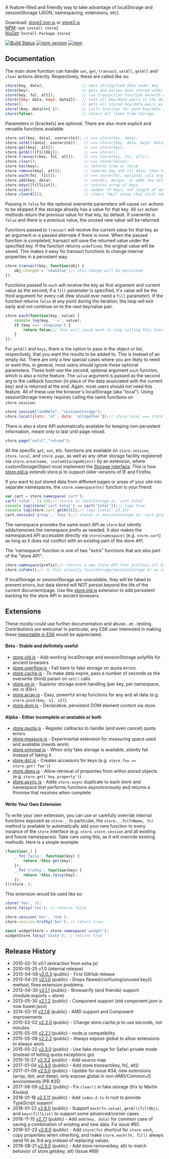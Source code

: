 A feature-filled and friendly way to take advantage of localStorage and sessionStorage
(JSON, namespacing, extensions, etc).

Download: [store2.min.js][prod]  or  [store2.js][dev]  
[NPM][npm]: `npm install store2`  
[NuGet][]: `Install-Package store2`  

[NuGet]: http://nuget.org/packages/store2/
[prod]: https://raw.github.com/nbubna/store/master/dist/store2.min.js
[dev]: https://raw.github.com/nbubna/store/master/dist/store2.js
[npm]: https://npmjs.org/package/store2

[![Build Status](https://travis-ci.org/nbubna/store.svg?branch=master)](https://travis-ci.org/nbubna/store)
[![npm version](https://badge.fury.io/js/store2.svg)](https://badge.fury.io/js/store2)
[![npm](https://img.shields.io/npm/dm/store2.svg?maxAge=2592000)](https://www.npmjs.com/package/store2)  

## Documentation
The main store function can handle ```set```, ```get```, ```transact```, ```setAll```, ```getAll``` and ```clear```
actions directly. Respectively, these are called like so:

```javascript
store(key, data);                 // sets stringified data under key
store(key);                       // gets and parses data stored under key
store(key, fn[, alt]);            // run transaction function on/with data stored under key
store({key: data, key2: data2});  // sets all key/data pairs in the object
store();                          // gets all stored key/data pairs as an object
store((key, data)=>{ });          // calls function for each key/data in storage, return false to exit
store(false);                     // clears all items from storage
```

Parameters in [brackets] are optional. There are also more explicit and versatile functions available:

```javascript
store.set(key, data[, overwrite]); // === store(key, data);
store.setAll(data[, overwrite]);   // === store({key: data, key2: data});
store.get(key[, alt]);             // === store(key);
store.getAll([fillObj]);           // === store();
store.transact(key, fn[, alt]);    // === store(key, fn[, alt]);
store.clear();                     // === store(false);
store.has(key);                    // returns true or false
store.remove(key[, alt]);          // removes key and its data, then returns the data or alt, if none
store.each(fn[, fill]);            // === store(fn); optional call arg will be 3rd fn arg (e.g. for gathering values)
store.add(key, data);              // concats, merges, or adds new value into existing one
store.keys([fillList]);            // returns array of keys
store.size();                      // number of keys, not length of data
store.clearAll();                  // clears *ALL* areas (but still namespace sensitive)
```

Passing in ```false``` for the optional overwrite parameters will cause ```set``` actions to be skipped 
if the storage already has a value for that key. All ```set``` action methods return the previous value 
for that key, by default. If overwrite is ```false``` and there is a previous value, the unused new 
value will be returned.

Functions passed to ```transact``` will receive the current value for that key as an argument or
a passed alternate if there is none. When the passed function is completed, transact will save the returned value
under the specified key. If the function returns ```undefined```, the original value will be saved.
This makes it easy for transact functions to change internal properties in a persistent way:

```javascript
store.transact(key, function(obj) {
    obj.changed = 'newValue';// this change will be persisted
});
```

Functions passed to ```each``` will receive the key as first argument and current value as the second; if a `fill` parameter is specified, it's value will be the third argument for every call (few should ever
need a `fill` parameter). If the function returns ```false``` at any point during the iteration, the
loop will exit early and not continue on to the next key/value pair.

```javascript
store.each(function(key, value) {
    console.log(key, '->', value);
    if (key === 'stopLoop') {
        return false;// this will cause each to stop calling this function
    }
});
```

For ```getAll``` and ```keys```, there is the option to pass in the object or list, respectively,
that you want the results to be added to. This is instead of an empty list.
There are only a few special cases where you are likely to need or want this,
in general, most users should ignore these optional parameters.
These both use the  second, optional argument ```each``` function,
which is also a niche feature. The ```value``` argument is passed as
the second arg to the callback function (in place of the data associated with the current key)
and is returned at the end. Again, most users should not need this feature.
All of these use the browser's localStorage (aka "local"). Using sessionStorage merely requires 
calling the same functions on ```store.session```:

```javascript
store.session("addMeTo", "sessionStorage");
store.local({lots: 'of', data: 'altogether'});// store.local === store :)
```
There is also a store API automatically available for keeping non-persistent information,
meant only to last until page reload.
```javascript
store.page("until","reload");
```

All the specific ```get```, ```set```, etc. functions are available on ```store.session```, ```store.local```, and ```store.page```, as well as any other storage facility registered via ```store.area(name, customStorageObject)``` by an extension, where customStorageObject must implement the [Storage interface][storage]. This is how [store.old.js][old] extends store.js to support older versions of IE and Firefox.

[storage]: http://dev.w3.org/html5/webstorage/#the-storage-interface

If you want to put stored data from different pages or areas of your site into separate namespaces, 
the ```store.namespace(ns)``` function is your friend:

```javascript
var cart = store.namespace('cart');
cart('total', 23.25);// stores in localStorage as 'cart.total'
console.log(store('cart.total') == cart('total'));// logs true
console.log(store.cart.getAll());// logs {total: 23.25}
cart.session('group', 'toys');// stores in sessionStorage as 'cart.group'
```

The namespace provides the same exact API as ```store``` but silently adds/removes the namespace prefix as needed.
It also makes the namespaced API accessible directly via ```store[namespace]``` (e.g. ```store.cart```) as long as it
does not conflict with an existing part of the store API.

The 'namespace' function is one of two "extra" functions that are also part of the "store API":

```javascript
store.namespace(prefix);// returns a new store API that prefixes all key-based functions
store.isFake();// is this actually localStorage/sessionStorage or an in-memory fallback?
```

If localStorage or sessionStorage are unavailable, they will be faked to prevent errors,
but data stored will NOT persist beyond the life of the current document/page. Use the 
[store.old.js][old] extension to add persistent backing for the store API in ancient browsers.

## Extensions
These mostly could use further documentation and abuse...er...testing.
Contributions are welcome!
In particular, any ES6 user interested in making these [importable in ES6][es6importissue] would be appreciated.

[es6importissue]: https://github.com/nbubna/store/issues/31

#### Beta - Stable and definitely useful
* [store.old.js][old] - Add working localStorage and sessionStorage polyfills for ancient browsers
* [store.overflow.js][overflow] - Fall back to fake storage on quota errors
* [store.cache.js][cache] - To make data expire, pass a number of seconds as the overwrite (third) param on ```set()``` calls
* [store.on.js][on] - Superior storage event handling (per key, per namespace, etc in IE9+)
* [store.array.js][array] - Easy, powerful array functions for any and all data (e.g. ```store.push(key, v1, v2)```).
* [store.dom.js][dom] - Declarative, persistent DOM element content via store.

#### Alpha - Either incomplete or unstable or both
* [store.quota.js][quota] - Register callbacks to handle (and even cancel) quota errors
* [store.measure.js][measure] - Experimental extension for measuring space used and available (needs work)
* [store.onlyreal.js][onlyreal] - When only fake storage is available, silently fail instead of faking it.
* [store.dot.js][dot] - Creates accessors for keys (e.g. ```store.foo == store.get('foo')```)
* [store.deep.js][deep] - Allow retrieval of properties from within stored objects (e.g. ```store.get('key.property')```)
* [store.async.js][async] - Adds ```store.async``` duplicate to each store and namespace that performs functions asynchronously and returns a Promise that resolves when complete.


[old]: https://raw.github.com/nbubna/store/master/src/store.old.js
[overflow]: https://raw.github.com/nbubna/store/master/src/store.overflow.js
[cache]: https://raw.github.com/nbubna/store/master/src/store.cache.js
[on]: https://raw.github.com/nbubna/store/master/src/store.on.js
[quota]: https://raw.github.com/nbubna/store/master/src/store.quota.js
[measure]: https://raw.github.com/nbubna/store/master/src/store.measure.js
[onlyreal]: https://raw.github.com/nbubna/store/master/src/store.onlyreal.js
[array]: https://raw.github.com/nbubna/store/master/src/store.array.js
[dot]: https://raw.github.com/nbubna/store/master/src/store.dot.js
[deep]: https://raw.github.com/nbubna/store/master/src/store.deep.js
[dom]: https://raw.github.com/nbubna/store/master/src/store.dom.js
[async]: https://raw.github.com/nbubna/store/master/src/store.async.js

#### Write Your Own Extension
To write your own extension, you can use or carefully override internal functions exposed as ```store._```.
In particular, the ```store._.fn(fnName, fn)``` method is available to automatically add your new function
to every instance of the ```store``` interface (e.g. ```store```, ```store.session```
and all existing and future namespaces). Take care using this, as it will override existing methods.
Here is a simple example:

```javascript
(function(_) {
    _.fn('falsy', function(key) {
        return !this.get(key);
    });
    _.fn('truthy', function(key) {
        return !this.falsy(key);
    });
})(store._);
```
This extension would be used like so:
```javascript
store('foo', 1);
store.falsy('foo'); // returns false

store.session('bar', 'one');
store.session.truthy('bar'); // return true;

const widgetStore = store.namespace('widget');
widgetStore.falsy('state'); // returns true
```

## Release History
* 2010-02-10 v0.1 (extraction from esha.js)
* 2010-05-25 v1.0 (internal release)
* 2013-04-09 [v2.0.3][] (public) - First GitHub release
* 2013-04-20 [v2.1.0][] (public) - Drops flawed/confusing/unused key(i) method, fixes extension problems.
* 2013-04-30 [v2.1.1][] (public) - Browserify (and friends) support (module.exports = store)
* 2013-05-30 [v2.1.2][] (public) - Component support (old component.json is now bower.json)
* 2014-03-10 [v2.1.6][] (public) - AMD support and Component improvements
* 2015-02-02 [v2.2.0][] (public) - Change store.cache.js to use seconds, not minutes.
* 2015-05-05 [v2.2.1][] (public) - node.js compatibility
* 2015-05-08 [v2.2.2][] (public) - Always expose global to allow extensions to always work.
* 2015-05-22 [v2.3.0][] (public) - Use fake storage for Safari private mode (instead of letting quota exceptions go)
* 2015-10-27 [v2.3.2][] (public) - Add source map
* 2017-01-04 [v2.4.0][] (public) - Add store.transact(key, fn[, alt])
* 2017-01-09 [v2.5.0][] (public) - Update for issue #34; new extensions (array, dot, and deep); only expose global in non-AMD/CommonJS environments (PR #35)
* 2017-08-09 [v2.5.2][] (public) - Fix `clear()` in fake storage (thx to Martin Kluska)
* 2018-01-18 [v2.5.11][] (public) - Add ```index.d.ts``` in root to provide TypeScript support
* 2018-01-23 [v2.6.0][] (public) - Support ```each(fn,value)```, ```getAll(fillObj)```, and ```keys(fillList)``` to support some advanced/corner cases
* 2018-11-15 [v2.7.1][] (public) - Add ```add(key, data)``` for common case of saving a combination of existing and new data. Fix issue #60.
* 2019-07-23 [v2.8.0][] (public) - Add ```store(fn)``` shortcut for ```store.each```, copy properties when inheriting, and make ```store.each(fn, fill)``` always send fill as 3rd arg instead of replacing values.
* 2019-08-21 [v2.9.0][] (public) - Add store.remove(key, alt) to match behavior of store.get(key, alt) (Issue #68)

[v2.0.3]: https://github.com/nbubna/store/tree/2.0.3
[v2.1.0]: https://github.com/nbubna/store/tree/2.1.0
[v2.1.1]: https://github.com/nbubna/store/tree/2.1.1
[v2.1.2]: https://github.com/nbubna/store/tree/2.1.2
[v2.1.6]: https://github.com/nbubna/store/tree/2.1.6
[v2.2.0]: https://github.com/nbubna/store/tree/2.2.0
[v2.2.1]: https://github.com/nbubna/store/tree/2.2.1
[v2.2.2]: https://github.com/nbubna/store/tree/2.2.2
[v2.3.0]: https://github.com/nbubna/store/tree/2.3.0
[v2.3.2]: https://github.com/nbubna/store/tree/2.3.2
[v2.4.0]: https://github.com/nbubna/store/tree/2.4.0
[v2.5.0]: https://github.com/nbubna/store/tree/2.5.0
[v2.5.2]: https://github.com/nbubna/store/tree/2.5.2
[v2.5.11]: https://github.com/nbubna/store/tree/2.5.11
[v2.6.0]: https://github.com/nbubna/store/tree/2.6.0
[v2.7.1]: https://github.com/nbubna/store/tree/2.7.1
[v2.8.0]: https://github.com/nbubna/store/tree/2.8.0
[v2.9.0]: https://github.com/nbubna/store/tree/2.9.0
